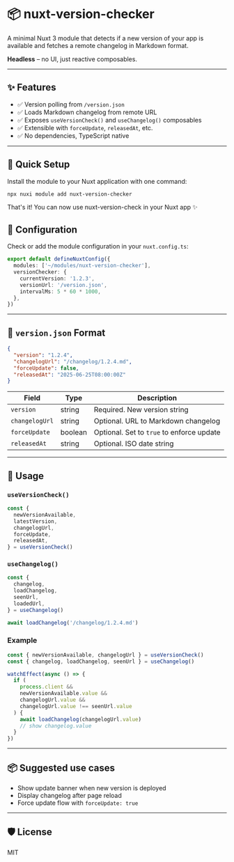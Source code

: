 # 📦 nuxt-version-checker

A minimal Nuxt 3 module that detects if a new version of your app is available and fetches a remote changelog in Markdown format.

**Headless** – no UI, just reactive composables.

---

## ✨ Features

- ✅ Version polling from `/version.json`
- ✅ Loads Markdown changelog from remote URL
- ✅ Exposes `useVersionCheck()` and `useChangelog()` composables
- ✅ Extensible with `forceUpdate`, `releasedAt`, etc.
- ✅ No dependencies, TypeScript native

---

## 🚀 Quick Setup

Install the module to your Nuxt application with one command:

```bash
npx nuxi module add nuxt-version-checker
```

That's it! You can now use nuxt-version-check in your Nuxt app ✨

## 🚀 Configuration

Check or add the module configuration in your `nuxt.config.ts`:

```ts
export default defineNuxtConfig({
  modules: ['~/modules/nuxt-version-checker'],
  versionChecker: {
    currentVersion: '1.2.3',
    versionUrl: '/version.json',
    intervalMs: 5 * 60 * 1000,
  },
})
```

---

## 📄 `version.json` Format

```json
{
  "version": "1.2.4",
  "changelogUrl": "/changelog/1.2.4.md",
  "forceUpdate": false,
  "releasedAt": "2025-06-25T08:00:00Z"
}
```

| Field         | Type    | Description |
|---------------|---------|-------------|
| `version`     | string  | Required. New version string |
| `changelogUrl`| string  | Optional. URL to Markdown changelog |
| `forceUpdate` | boolean | Optional. Set to `true` to enforce update |
| `releasedAt`  | string  | Optional. ISO date string |

---

## 🧠 Usage

### `useVersionCheck()`

```ts
const {
  newVersionAvailable,
  latestVersion,
  changelogUrl,
  forceUpdate,
  releasedAt,
} = useVersionCheck()
```

### `useChangelog()`

```ts
const {
  changelog,
  loadChangelog,
  seenUrl,
  loadedUrl,
} = useChangelog()

await loadChangelog('/changelog/1.2.4.md')
```

### Example

```ts
const { newVersionAvailable, changelogUrl } = useVersionCheck()
const { changelog, loadChangelog, seenUrl } = useChangelog()

watchEffect(async () => {
  if (
    process.client &&
    newVersionAvailable.value &&
    changelogUrl.value &&
    changelogUrl.value !== seenUrl.value
  ) {
    await loadChangelog(changelogUrl.value)
    // show changelog.value
  }
})
```

---

## 📦 Suggested use cases

- Show update banner when new version is deployed
- Display changelog after page reload
- Force update flow with `forceUpdate: true`

---

## 🛡️ License

MIT
